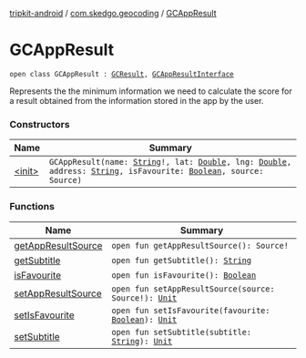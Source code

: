 [tripkit-android](../../index.md) / [com.skedgo.geocoding](../index.md) / [GCAppResult](./index.md)

# GCAppResult

`open class GCAppResult : `[`GCResult`](../-g-c-result/index.md)`, `[`GCAppResultInterface`](../../com.skedgo.geocoding.agregator/-g-c-app-result-interface/index.md)

Represents the the minimum information we need to calculate the score for a result obtained from the information stored in the app by the user.

### Constructors

| Name | Summary |
|---|---|
| [&lt;init&gt;](-init-.md) | `GCAppResult(name: `[`String`](https://kotlinlang.org/api/latest/jvm/stdlib/kotlin/-string/index.html)`!, lat: `[`Double`](https://kotlinlang.org/api/latest/jvm/stdlib/kotlin/-double/index.html)`, lng: `[`Double`](https://kotlinlang.org/api/latest/jvm/stdlib/kotlin/-double/index.html)`, address: `[`String`](https://kotlinlang.org/api/latest/jvm/stdlib/kotlin/-string/index.html)`, isFavourite: `[`Boolean`](https://kotlinlang.org/api/latest/jvm/stdlib/kotlin/-boolean/index.html)`, source: Source)` |

### Functions

| Name | Summary |
|---|---|
| [getAppResultSource](get-app-result-source.md) | `open fun getAppResultSource(): Source!` |
| [getSubtitle](get-subtitle.md) | `open fun getSubtitle(): `[`String`](https://kotlinlang.org/api/latest/jvm/stdlib/kotlin/-string/index.html) |
| [isFavourite](is-favourite.md) | `open fun isFavourite(): `[`Boolean`](https://kotlinlang.org/api/latest/jvm/stdlib/kotlin/-boolean/index.html) |
| [setAppResultSource](set-app-result-source.md) | `open fun setAppResultSource(source: Source!): `[`Unit`](https://kotlinlang.org/api/latest/jvm/stdlib/kotlin/-unit/index.html) |
| [setIsFavourite](set-is-favourite.md) | `open fun setIsFavourite(favourite: `[`Boolean`](https://kotlinlang.org/api/latest/jvm/stdlib/kotlin/-boolean/index.html)`): `[`Unit`](https://kotlinlang.org/api/latest/jvm/stdlib/kotlin/-unit/index.html) |
| [setSubtitle](set-subtitle.md) | `open fun setSubtitle(subtitle: `[`String`](https://kotlinlang.org/api/latest/jvm/stdlib/kotlin/-string/index.html)`): `[`Unit`](https://kotlinlang.org/api/latest/jvm/stdlib/kotlin/-unit/index.html) |
